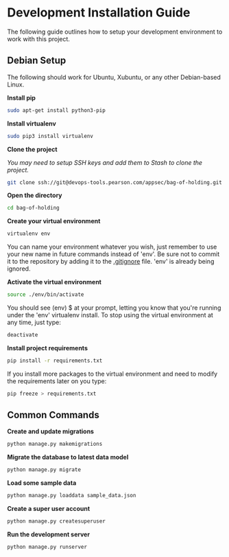 # Development Installation Guide
The following guide outlines how to setup your development environment to work with this project.

## Debian Setup
The following should work for Ubuntu, Xubuntu, or any other Debian-based Linux.

**Install pip**

```sh
sudo apt-get install python3-pip
```

**Install virtualenv**

```sh
sudo pip3 install virtualenv
```

**Clone the project**

_You may need to setup SSH keys and add them to Stash to clone the project._

```sh
git clone ssh://git@devops-tools.pearson.com/appsec/bag-of-holding.git
```

**Open the directory**

```sh
cd bag-of-holding
```

**Create your virtual environment**

```sh
virtualenv env
```
You can name your environment whatever you wish, just remember to use your new name in future commands instead of 'env'. Be sure not to commit it to the repository by adding it to the [.gitignore](.gitignore) file. 'env' is already being ignored.


**Activate the virtual environment**

```sh
source ./env/bin/activate
```

You should see (env) $ at your prompt, letting you know that you're running under the 'env' virtualenv install. To stop using the virtual environment at any time, just type:

```sh
deactivate
```

**Install project requirements**

```sh
pip install -r requirements.txt
```

If you install more packages to the virtual environment and need to modify the requirements later on you type:

```sh
pip freeze > requirements.txt
```

## Common Commands

**Create and update migrations**

```sh
python manage.py makemigrations
```

**Migrate the database to latest data model**

```sh
python manage.py migrate
```

**Load some sample data**

```sh
python manage.py loaddata sample_data.json
```

**Create a super user account**

```sh
python manage.py createsuperuser
```

**Run the development server**

```sh
python manage.py runserver
```
